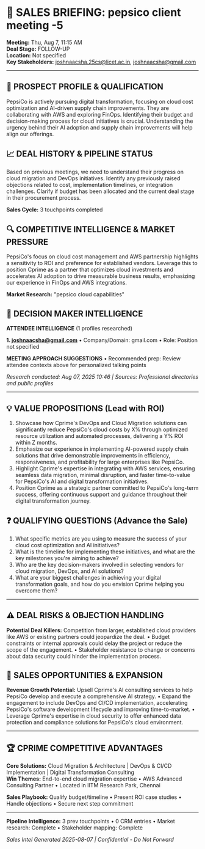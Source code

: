 # 💼 SALES BRIEFING: pepsico client meeting -5

**Meeting:** Thu, Aug 7, 11:15 AM  
**Deal Stage:** FOLLOW-UP  
**Location:** Not specified  
**Key Stakeholders:** joshnaacsha.25cs@licet.ac.in, joshnaacsha@gmail.com

---

## 🎯 PROSPECT PROFILE & QUALIFICATION
PepsiCo is actively pursuing digital transformation, focusing on cloud cost optimization and AI-driven supply chain improvements. They are collaborating with AWS and exploring FinOps. Identifying their budget and decision-making process for cloud initiatives is crucial. Understanding the urgency behind their AI adoption and supply chain improvements will help align our offerings.

## 📈 DEAL HISTORY & PIPELINE STATUS
Based on previous meetings, we need to understand their progress on cloud migration and DevOps initiatives. Identify any previously raised objections related to cost, implementation timelines, or integration challenges. Clarify if budget has been allocated and the current deal stage in their procurement process.

**Sales Cycle:** 3 touchpoints completed



## 🔍 COMPETITIVE INTELLIGENCE & MARKET PRESSURE
PepsiCo's focus on cloud cost management and AWS partnership highlights a sensitivity to ROI and preference for established vendors. Leverage this to position Cprime as a partner that optimizes cloud investments and accelerates AI adoption to drive measurable business results, emphasizing our experience in FinOps and AWS integrations.

**Market Research:** "pepsico cloud capabilities"


## 👥 DECISION MAKER INTELLIGENCE
**ATTENDEE INTELLIGENCE** (1 profiles researched)

**1. joshnaacsha@gmail.com**
• Company/Domain: gmail.com
• Role: Position not specified

**MEETING APPROACH SUGGESTIONS**
• Recommended prep: Review attendee contexts above for personalized talking points

*Research conducted: Aug 07, 2025 10:46 | Sources: Professional directories and public profiles*

---

## 💡 VALUE PROPOSITIONS (Lead with ROI)
1. Showcase how Cprime's DevOps and Cloud Migration solutions can significantly reduce PepsiCo's cloud costs by X% through optimized resource utilization and automated processes, delivering a Y% ROI within Z months.
2. Emphasize our experience in implementing AI-powered supply chain solutions that drive demonstrable improvements in efficiency, responsiveness, and profitability for large enterprises like PepsiCo.
3. Highlight Cprime's expertise in integrating with AWS services, ensuring seamless data migration, minimal disruption, and faster time-to-value for PepsiCo's AI and digital transformation initiatives.
4. Position Cprime as a strategic partner committed to PepsiCo's long-term success, offering continuous support and guidance throughout their digital transformation journey.

## ❓ QUALIFYING QUESTIONS (Advance the Sale)
1. What specific metrics are you using to measure the success of your cloud cost optimization and AI initiatives?
2. What is the timeline for implementing these initiatives, and what are the key milestones you're aiming to achieve?
3. Who are the key decision-makers involved in selecting vendors for cloud migration, DevOps, and AI solutions?
4. What are your biggest challenges in achieving your digital transformation goals, and how do you envision Cprime helping you overcome them?

---

## ⚠️ DEAL RISKS & OBJECTION HANDLING

**Potential Deal Killers:** Competition from larger, established cloud providers like AWS or existing partners could jeopardize the deal. • Budget constraints or internal approvals could delay the project or reduce the scope of the engagement. • Stakeholder resistance to change or concerns about data security could hinder the implementation process.

## 🚀 SALES OPPORTUNITIES & EXPANSION

**Revenue Growth Potential:** Upsell Cprime's AI consulting services to help PepsiCo develop and execute a comprehensive AI strategy. • Expand the engagement to include DevOps and CI/CD implementation, accelerating PepsiCo's software development lifecycle and improving time-to-market. • Leverage Cprime's expertise in cloud security to offer enhanced data protection and compliance solutions for PepsiCo's cloud environment.

---

## 🏆 CPRIME COMPETITIVE ADVANTAGES
**Core Solutions:** Cloud Migration & Architecture | DevOps & CI/CD Implementation | Digital Transformation Consulting  
**Win Themes:** End-to-end cloud migration expertise • AWS Advanced Consulting Partner • Located in IITM Research Park, Chennai

**Sales Playbook:** Qualify budget/timeline • Present ROI case studies • Handle objections • Secure next step commitment

---

**Pipeline Intelligence:** 3 prev touchpoints • 0 CRM entries • Market research: Complete • Stakeholder mapping: Complete

*Sales Intel Generated 2025-08-07 | Confidential - Do Not Forward*